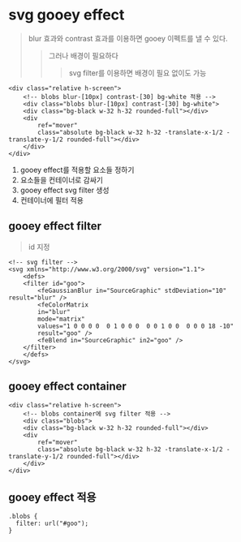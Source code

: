 # svg gooey effect

> blur 효과와 contrast 효과를 이용하면 gooey 이펙트를 낼 수 있다.
>
> > 그러나 배경이 필요하다
> >
> > > svg filter를 이용하면 배경이 필요 없이도 가능

```
<div class="relative h-screen">
    <!-- blobs blur-[10px] contrast-[30] bg-white 적용 -->
    <div class="blobs blur-[10px] contrast-[30] bg-white">
    <div class="bg-black w-32 h-32 rounded-full"></div>
    <div
        ref="mover"
        class="absolute bg-black w-32 h-32 -translate-x-1/2 -translate-y-1/2 rounded-full"></div>
    </div>
</div>
```

1. gooey effect를 적용할 요소들 정하기
2. 요소들을 컨테이너로 감싸기
3. gooey effect svg filter 생성
4. 컨테이너에 필터 적용

## gooey effect filter

> id 지정

```
<!-- svg filter -->
<svg xmlns="http://www.w3.org/2000/svg" version="1.1">
    <defs>
    <filter id="goo">
        <feGaussianBlur in="SourceGraphic" stdDeviation="10" result="blur" />
        <feColorMatrix
        in="blur"
        mode="matrix"
        values="1 0 0 0 0  0 1 0 0 0  0 0 1 0 0  0 0 0 18 -10"
        result="goo" />
        <feBlend in="SourceGraphic" in2="goo" />
    </filter>
    </defs>
</svg>
```

## gooey effect container

```
<div class="relative h-screen">
    <!-- blobs container에 svg filter 적용 -->
    <div class="blobs">
    <div class="bg-black w-32 h-32 rounded-full"></div>
    <div
        ref="mover"
        class="absolute bg-black w-32 h-32 -translate-x-1/2 -translate-y-1/2 rounded-full"></div>
    </div>
</div>
```

## gooey effect 적용

```
.blobs {
  filter: url("#goo");
}
```
